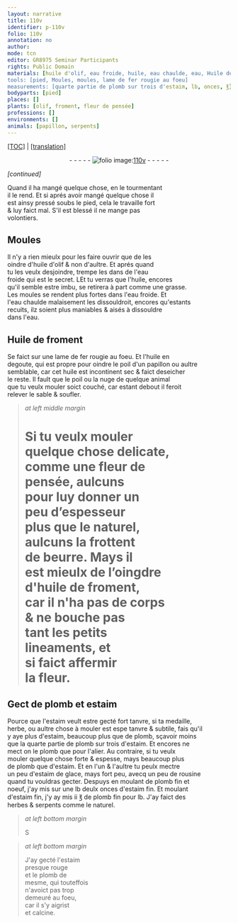 ```yaml
---
layout: narrative
title: 110v
identifier: p-110v
folio: 110v
annotation: no
author:
mode: tcn
editor: GR8975 Seminar Participants
rights: Public Domain
materials: [huile d'olif, eau froide, huile, eau chaulde, eau, Huile de froment, fer, beurre, huile de froment, plomb, estaim, estaim de glace, rousine, plomb fin et noeuf, estaim fin, plomb fin]
tools: [pied, Moules, moules, lame de fer rougie au foeu]
measurements: [quarte partie de plomb sur trois d'estaim, lb, onces, ℥]
bodyparts: [pied]
places: []
plants: [olif, froment, fleur de pensée]
professions: []
environments: []
animals: [papillon, serpents]
---
```


 <p><a href="{{ site.baseurl }}/normalized/">[TOC]</a> | <a href="{{ site.baseurl }}/texts/p-110v_tl/" target="_blank">[translation]</a></p><div class="folio" align="center">- - - - - <a href="http://gallica.bnf.fr/ark:/12148/btv1b10500001g/f226.image" target="_blank"><img src="https://cu-mkp.github.io/2017-workshop-edition/assets/photo-icon.png" alt="folio image: " style="display:inline-block; margin-bottom:-3px;"/>110v</a> - - - - - </div>  
 
*[continued]*
  
Quand il ha mangé quelque chose, en le tourmentant<br/> il le rend. Et si aprés avoir mangé quelque chose il<br/> est ainsy pressé soubs le <span class="tl"><span class="bp">pied</span></span>, cela le travaille fort<br/> & luy faict mal. S'il est blessé il ne mange pas<br/> volontiers.

 
  

## <span class="tl">Moules</span>

 
Il n'y a rien mieulx pour les faire ouvrir que de les<br/> oindre d'<span class="m">huile d'<span class="pa">olif</span></span> & non d'aultre. Et aprés quand<br/> tu les veulx desjoindre, trempe les dans de l'<span class="m">eau<br/> froide</span> qui est le secret. <span class="del">L</span><span class="add">E</span>t tu verras que l'<span class="m">huile</span>, encores<br/> qu'il semble estre imbu, se retirera à part co<span class="exp">mm</span>e une grasse.<br/> Les <span class="tl">moules</span> se rendent plus fortes dans l'<span class="m">eau froide</span>. Et<br/> l'<span class="m">eau chaulde</span> malaisem<span class="exp">ent</span> les dissouldroit, encores qu'esta<span class="exp">n</span>ts<br/> recuits, ilz soient plus maniables & aisés à dissouldre<br/> dans l'<span class="m">eau</span>.

 
  

## <span class="m">Huile de <span class="pa">froment</span></span>

 
Se faict sur une <span class="tl">lame de <span class="m">fer</span> rougie au foeu</span>. Et l'<span class="m">huile</span> en<br/> degoute, qui est propre pour oindre le poil d'un <span class="al">papillon</span> ou aultre<br/> semblable, car cet <span class="m">huile</span> est incontinent sec & faict deseicher<br/> le reste. Il fault que le poil ou la nuge de quelque animal<br/> que tu veulx mouler soict couché, car estant debout il feroit<br/> relever le sable & soufler.
 
> *at left middle margin*
> 
> 
> # Si tu veulx mouler<br/> quelque chose delicate,<br/> co<span class="exp">mm</span>e une <span class="pa">fleur de<br/> pensée</span>, aulcuns<br/> pour luy donner un<br/> peu d’espesseur<br/> plus que le naturel,<br/> aulcuns la frottent<br/> de <span class="m">beurre</span>. Mays il<br/> est mieulx de l’oingdre<br/> d'<span class="m">huile de <span class="pa">froment</span></span>,<br/> car il n'ha pas de corps<br/> & ne bouche pas<br/> tant les petits<br/> lineaments, et<br/> si faict affermir<br/> la fleur.

 
  

## Gect de <span class="m">plomb</span> et <span class="m">estaim</span>

 
Pource que l'<span class="m">estaim</span> veult estre gecté fort tanvre, si ta medaille,<br/> herbe, ou aultre chose à mouler est <span class="del">espe</span> tanvre & subtile, fais qu'il<br/> y aye plus d'<span class="m">estaim</span>, beaucoup plus que de <span class="m">plomb</span>, sçavoir moins<br/> que la <span class="ms">quarte partie de <span class="m">plomb</span> sur trois d'<span class="m">estaim</span></span>. Et encores ne<br/> mect on le <span class="m">plomb</span> que pour l'alier. Au contraire, si tu veulx<br/> mouler quelque chose forte & espesse, mays beaucoup plus<br/> de <span class="m">plomb</span> que d'<span class="m">estaim</span>. Et en l'un & l'aultre tu peulx mectre<br/> un peu d'<span class="m">estaim de glace</span>, mays fort peu, avecq un peu de <span class="m">rousine</span><br/> quand tu vouldras gecter. <span class="add">Despuys en moulant de <span class="m">plomb fin et<br/> noeuf</span>, j'ay mis sur une <span class="ms">lb</span> deulx <span class="ms">onces</span> d'<span class="m">estaim fin</span>. Et moulant<br/> d'<span class="m">estaim fin</span>, j'y ay mis ii <span class="ms">℥</span> de <span class="m">plomb fin</span> pour <span class="ms">lb</span>. J'ay faict des<br/> herbes & <span class="al">serpents</span> co<span class="exp">mm</span>e le naturel.</span>
 
> *at left bottom margin*
> 
> 
> <span class="del">S<span class="ill"></span></span>
 
> *at left bottom margin*
> 
> 
> J'ay gecté l'<span class="m">estaim</span><br/> presque rouge<br/> et le <span class="m">plomb</span> de<br/> mesme, qui touteffois<br/> n'avoict pas trop<br/> demeuré au foeu,<br/> car il s'y aigrist<br/> et calcine.

 